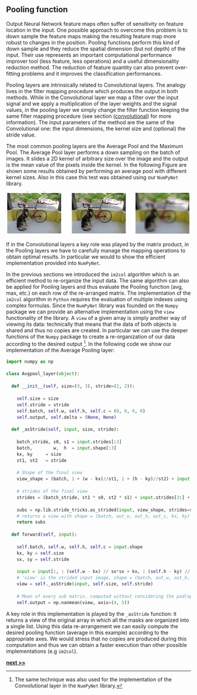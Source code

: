 ## Pooling function

Output Neural Network feature maps often suffer of sensitivity on feature location in the input.
One possible approach to overcome this problem is to down sample the feature maps making the resulting feature map more robust to changes in the position.
Pooling functions perform this kind of down sample and they reduce the spatial dimension (but not depth) of the input.
Their use represents an important computational performance improver tool (less feature, less operations) and a useful dimensionality reduction method.
The reduction of feature quantity can also prevent over-fitting problems and it improves the classification performances.

Pooling layers are intrinsically related to Convolutional layers.
The analogy lives in the filter mapping procedure which produces the output in both methods.
While in the Convolutional layer we map a filter over the input signal and we apply a multiplication of the layer weights and the signal values, in the pooling layer we simply change the filter function keeping the same filter mapping procedure (see section ([convolutional](../Convolutional.md)) for more information).
The input parameters of the method are the same of the Convolutional one: the input dimensions, the kernel size and (optional) the stride value.

The most common pooling layers are the Average Pool and the Maximum Pool.
The Average Pool layer performs a down sampling on the batch of images.
It slides a 2D kernel of arbitrary size over the image and the output is the mean value of the pixels inside the kernel.
In the following Figure are shown some results obtained by performing an average pool with different kernel sizes.
Also in this case this test was obtained using our `NumPyNet` library.

![Average Pool functions applied on a testing image. **(left)** The original image. **(center)** Average Pool output obtained with a kernel mask `(3 x 3)`. **(right)** Average Pool output obtained with a kernel mask `(30 x 30)`.](../../../../img/avgpool_layer.png)

If in the Convolutional layers a key role was played by the matrix product, in the Pooling layers we have to carefully manage the mapping operations to obtain optimal results.
In particular we would to show the efficient implementation provided into `NumPyNet`.

In the previous sections we introduced the `im2col` algorithm which is an efficient method to re-organize the input data.
The same algorithm can also be applied for Pooling layers and thus evaluate the Pooling function (avg, max, etc.) on each row of the re-arranged matrix.
The implementation of the `im2col` algorithm in `Python` requires the evaluation of multiple indexes using complex formulas.
Since the `NumPyNet` library was founded on the `Numpy` package we can provide an alternative implementation using the `view` functionality of the library.
A `view` of a given array is simply another way of viewing its data: technically that means that the data of both objects is shared and thus no copies are created.
In particular we can use the deeper functions of the `Numpy` package to create a re-organization of our data according to the desired output [^1].
In the following code we show our implementation of the Average Pooling layer:

```python
import numpy as np

class Avgpool_layer(object):

  def __init__(self, size=(3, 3), stride=(2, 2)):

    self.size = size
    self.stride = stride
    self.batch, self.w, self.h, self.c = (0, 0, 0, 0)
    self.output, self.delta = (None, None)

  def _asStride(self, input, size, stride):

    batch_stride, s0, s1 = input.strides[:3]
    batch,        w,  h  = input.shape[:3]
    kx, ky     = size
    st1, st2   = stride

    # Shape of the final view
    view_shape = (batch, 1 + (w - kx)//st1, 1 + (h - ky)//st2) + input.shape[3:] + (kx, ky)

    # strides of the final view
    strides = (batch_stride, st1 * s0, st2 * s1) + input.strides[3:] + (s0, s1)

    subs = np.lib.stride_tricks.as_strided(input, view_shape, strides=strides)
    # returns a view with shape = (batch, out_w, out_h, out_c, kx, ky)
    return subs

  def forward(self, input):

    self.batch, self.w, self.h, self.c = input.shape
    kx, ky = self.size
    sx, sy = self.stride

    input = input[:, : (self.w - kx) // sx*sx + kx, : (self.h - ky) // sy*sy + ky, ...]
    # 'view' is the strided input image, shape = (batch, out_w, out_h, out_c, kx, ky)
    view = self._asStride(input, self.size, self.stride)

    # Mean of every sub matrix, computed without considering the pad(np.nan)
    self.output = np.nanmean(view, axis=(4, 5))

```

A key role in this implementation is played by the `_asStride` function: it returns a view of the original array in which all the masks are organized into a single list.
Using this data re-arrangement we can easily compute the desired pooling function (average in this example) according to the appropriate axes.
We would stress that no copies are produced during this computation and thus we can obtain a faster execution than other possible implementations (e.g `im2col`).


[^1]: The same technique was also used for the implementation of the Convolutional layer in the `NumPyNet` library.

[**next >>**](./BatchNorm)
